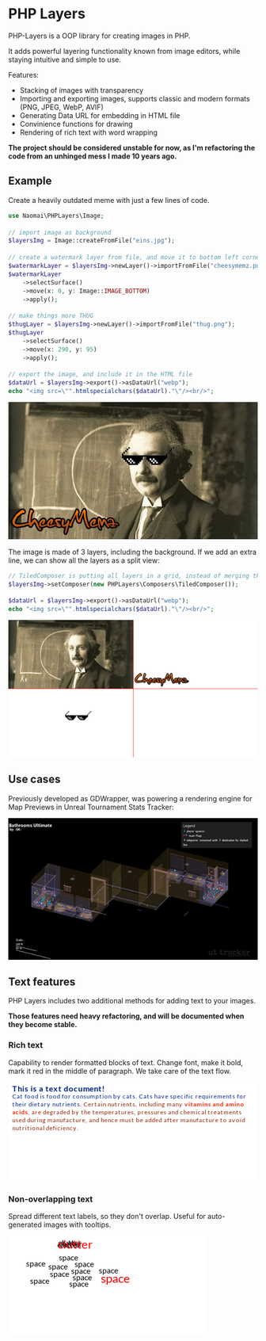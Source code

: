 # PHP Layers

PHP-Layers is a OOP library for creating images in PHP. 

It adds powerful layering functionality known from image editors, while staying intuitive and simple to use. 

Features:
- Stacking of images with transparency 
- Importing and exporting images, supports classic and modern formats (PNG, JPEG, WebP, AVIF)
- Generating Data URL for embedding in HTML file
- Convinience functions for drawing
- Rendering of rich text with word wrapping

**The project should be considered unstable for now, as I'm refactoring the code from an unhinged mess I made 10 years ago.**

## Example
Create a heavily outdated meme with just a few lines of code.

```php
use Naomai\PHPLayers\Image;

// import image as background
$layersImg = Image::createFromFile("eins.jpg");

// create a watermark layer from file, and move it to bottom left corner
$watermarkLayer = $layersImg->newLayer()->importFromFile("cheesymemz.png");
$watermarkLayer
    ->selectSurface()
    ->move(x: 0, y: Image::IMAGE_BOTTOM)
    ->apply();

// make things more THUG
$thugLayer = $layersImg->newLayer()->importFromFile("thug.png");
$thugLayer
    ->selectSurface()
    ->move(x: 290, y: 95)
    ->apply();

// export the image, and include it in the HTML file
$dataUrl = $layersImg->export()->asDataUrl("webp");
echo "<img src=\"".htmlspecialchars($dataUrl)."\"/><br/>";
```

![Einstein with thug life glasses, watermarked](example/LayeringDemoResult.jpg)


The image is made of 3 layers, including the background. If we add an extra line, we can show all the layers as a split view:

```php
// TiledComposer is putting all layers in a grid, instead of merging them
$layersImg->setComposer(new PHPLayers\Composers\TiledComposer());

$dataUrl = $layersImg->export()->asDataUrl("webp");
echo "<img src=\"".htmlspecialchars($dataUrl)."\"/><br/>";
```

![Tiled view of indivitual layers making the Einstein thug life meme](example/LayeringDemoTiles.png)


## Use cases

Previously developed as GDWrapper, was powering a rendering engine for
Map Previews in Unreal Tournament Stats Tracker:

![Wireframe rendering of a game map](example/UTTDemo.jpg)

## Text features
PHP Layers includes two additional methods for adding text to your images. 

**Those features need heavy refactoring, and will be documented when they become stable.**

### Rich text
Capability to render formatted blocks of text. Change font, make it bold, mark it red in the middle of paragraph. 
We take care of the text flow. 

![Paragraphs of text, as rendered by library](example/TextDemoRT.png)

### Non-overlapping text
Spread different text labels, so they don't overlap. Useful for auto-generated images with tooltips.

![Comparison of word "clutter" over illegible overpainted text vs spaced out words "space", as rendered by library](example/TextDemoNOText.png)


